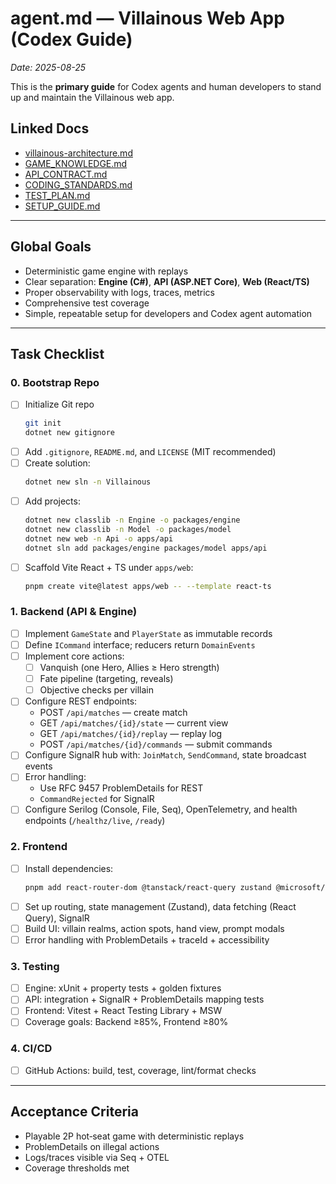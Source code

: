 # agent.md — Villainous Web App (Codex Guide)
_Date: 2025-08-25_

This is the **primary guide** for Codex agents and human developers to stand up and maintain the Villainous web app.

## Linked Docs
- [villainous-architecture.md](./villainous-architecture.md)
- [GAME_KNOWLEDGE.md](./GAME_KNOWLEDGE.md)
- [API_CONTRACT.md](./API_CONTRACT.md)
- [CODING_STANDARDS.md](./CODING_STANDARDS.md)
- [TEST_PLAN.md](./TEST_PLAN.md)
- [SETUP_GUIDE.md](./SETUP_GUIDE.md)

---

## Global Goals
- Deterministic game engine with replays  
- Clear separation: **Engine (C#)**, **API (ASP.NET Core)**, **Web (React/TS)**  
- Proper observability with logs, traces, metrics  
- Comprehensive test coverage  
- Simple, repeatable setup for developers and Codex agent automation  

---

## Task Checklist

### 0. Bootstrap Repo
- [ ] Initialize Git repo  
   ```bash
   git init
   dotnet new gitignore
   ```
- [ ] Add `.gitignore`, `README.md`, and `LICENSE` (MIT recommended)  
- [ ] Create solution:  
   ```bash
   dotnet new sln -n Villainous
   ```
- [ ] Add projects:  
   ```bash
   dotnet new classlib -n Engine -o packages/engine
   dotnet new classlib -n Model -o packages/model
   dotnet new web -n Api -o apps/api
   dotnet sln add packages/engine packages/model apps/api
   ```
- [ ] Scaffold Vite React + TS under `apps/web`:  
   ```bash
   pnpm create vite@latest apps/web -- --template react-ts
   ```

### 1. Backend (API & Engine)
- [ ] Implement `GameState` and `PlayerState` as immutable records  
- [ ] Define `ICommand` interface; reducers return `DomainEvents`  
- [ ] Implement core actions:  
  - [ ] Vanquish (one Hero, Allies ≥ Hero strength)  
  - [ ] Fate pipeline (targeting, reveals)  
  - [ ] Objective checks per villain  
- [ ] Configure REST endpoints:  
  - POST `/api/matches` — create match  
  - GET `/api/matches/{id}/state` — current view  
  - GET `/api/matches/{id}/replay` — replay log  
  - POST `/api/matches/{id}/commands` — submit commands  
- [ ] Configure SignalR hub with: `JoinMatch`, `SendCommand`, state broadcast events  
- [ ] Error handling:  
  - Use RFC 9457 ProblemDetails for REST  
  - `CommandRejected` for SignalR  
- [ ] Configure Serilog (Console, File, Seq), OpenTelemetry, and health endpoints (`/healthz/live`, `/ready`)  

### 2. Frontend
- [ ] Install dependencies:  
   ```bash
   pnpm add react-router-dom @tanstack/react-query zustand @microsoft/signalr zod react-hook-form @hookform/resolvers
   ```
- [ ] Set up routing, state management (Zustand), data fetching (React Query), SignalR  
- [ ] Build UI: villain realms, action spots, hand view, prompt modals  
- [ ] Error handling with ProblemDetails + traceId + accessibility  

### 3. Testing
- [ ] Engine: xUnit + property tests + golden fixtures  
- [ ] API: integration + SignalR + ProblemDetails mapping tests  
- [ ] Frontend: Vitest + React Testing Library + MSW  
- [ ] Coverage goals: Backend ≥85%, Frontend ≥80%  

### 4. CI/CD
- [ ] GitHub Actions: build, test, coverage, lint/format checks  

---

## Acceptance Criteria
- Playable 2P hot‐seat game with deterministic replays  
- ProblemDetails on illegal actions  
- Logs/traces visible via Seq + OTEL  
- Coverage thresholds met  

